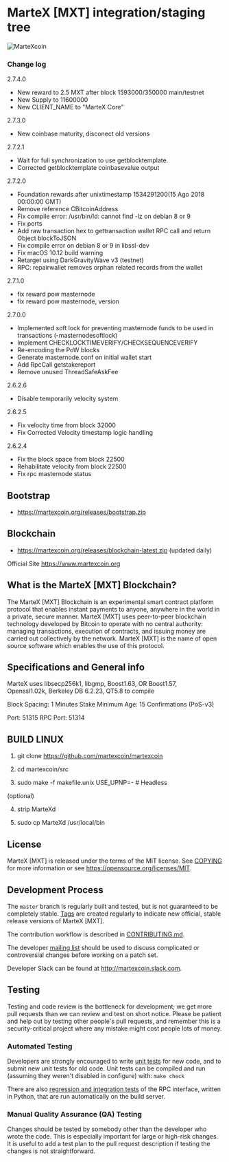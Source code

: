 MarteX [MXT] integration/staging tree
=====================================

![MarteXcoin](https://raw.githubusercontent.com/martexcoin/martexcoin/master/src/qt/res/images/splash.png)

### Change log
2.7.4.0
- New reward to 2.5 MXT after block 1593000/350000 main/testnet
- New Supply to 11600000
- New CLIENT_NAME to "MarteX Core"

2.7.3.0
- New coinbase maturity, disconect old versions

2.7.2.1
- Wait for full synchronization to use getblocktemplate.
- Corrected getblocktemplate coinbasevalue output

2.7.2.0
- Foundation rewards after unixtimestamp 1534291200(15 Ago 2018 00:00:00 GMT)
- Remove reference CBitcoinAddress
- Fix compile error: /usr/bin/ld: cannot find -lz on debian 8 or 9
- Fix ports
- Add raw transaction hex to gettransaction wallet RPC call and return Object blockToJSON
- Fix compile error on debian 8 or 9 in libssl-dev
- Fix macOS 10.12 build warning
- Retarget using DarkGravityWave v3 (testnet)
- RPC: repairwallet removes orphan related records from the wallet

2.7.1.0
- fix reward pow masternode
- fix reward pow masternode, version

2.7.0.0
- Implemented soft lock for preventing masternode funds to be used in transactions (-masternodesoftlock)
- Implement CHECKLOCKTIMEVERIFY/CHECKSEQUENCEVERIFY
- Re-encoding the PoW blocks
- Generate masternode.conf on initial wallet start
- Add RpcCall getstakereport
- Remove unused ThreadSafeAskFee

2.6.2.6
- Disable temporarily velocity system

2.6.2.5
- Fix velocity time from block 32000
- Fix Corrected Velocity timestamp logic handling

2.6.2.4
- Fix the block space from block 22500
- Rehabilitate velocity from block 22500
- Fix rpc masternode status

Bootstrap
---------
- https://martexcoin.org/releases/bootstrap.zip

Blockchain
---------
- https://martexcoin.org/releases/blockchain-latest.zip (updated daily)


Official Site https://www.martexcoin.org

What is the MarteX [MXT] Blockchain?
---------------------------

The MarteX [MXT] Blockchain is an experimental smart contract platform protocol that enables 
instant payments to anyone, anywhere in the world in a private, secure manner. 
MarteX [MXT] uses peer-to-peer blockchain technology developed by Bitcoin to operate
with no central authority: managing transactions, execution of contracts, and 
issuing money are carried out collectively by the network. MarteX [MXT] is the name of 
open source software which enables the use of this protocol.

Specifications and General info
------------------
MarteX uses
	libsecp256k1,
	libgmp,
	Boost1.63,
	OR Boost1.57,  
	Openssl1.02k,
	Berkeley DB 6.2.23,
	QT5.8 to compile


Block Spacing: 1 Minutes
Stake Minimum Age: 15 Confirmations (PoS-v3)

Port: 51315
RPC Port: 51314


BUILD LINUX
-----------
1) git clone https://github.com/martexcoin/martexcoin

2) cd martexcoin/src

3) sudo make -f makefile.unix USE_UPNP=-           # Headless

(optional)

4) strip MarteXd

5) sudo cp MarteXd /usr/local/bin

License
-------

MarteX [MXT] is released under the terms of the MIT license. See [COPYING](COPYING) for more
information or see https://opensource.org/licenses/MIT.

Development Process
-------------------

The `master` branch is regularly built and tested, but is not guaranteed to be
completely stable. [Tags](https://github.com/martexcoin/martexcoin/tags) are created
regularly to indicate new official, stable release versions of MarteX [MXT].

The contribution workflow is described in [CONTRIBUTING.md](CONTRIBUTING.md).

The developer [mailing list](https://lists.linuxfoundation.org/mailman/listinfo/bitcoin-dev)
should be used to discuss complicated or controversial changes before working
on a patch set.

Developer Slack can be found at http://martexcoin.slack.com.

Testing
-------

Testing and code review is the bottleneck for development; we get more pull
requests than we can review and test on short notice. Please be patient and help out by testing
other people's pull requests, and remember this is a security-critical project where any mistake might cost people
lots of money.

### Automated Testing

Developers are strongly encouraged to write [unit tests](/doc/unit-tests.md) for new code, and to
submit new unit tests for old code. Unit tests can be compiled and run
(assuming they weren't disabled in configure) with: `make check`

There are also [regression and integration tests](/qa) of the RPC interface, written
in Python, that are run automatically on the build server.

### Manual Quality Assurance (QA) Testing

Changes should be tested by somebody other than the developer who wrote the
code. This is especially important for large or high-risk changes. It is useful
to add a test plan to the pull request description if testing the changes is
not straightforward.
